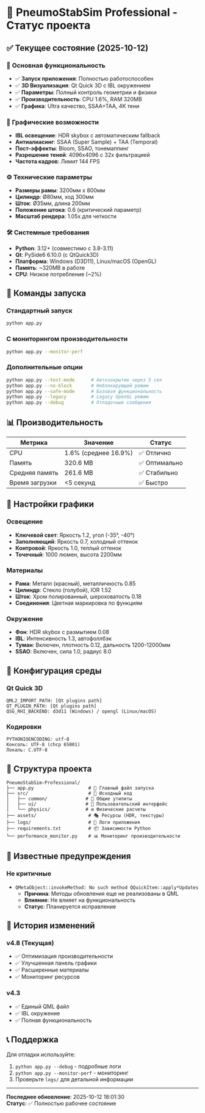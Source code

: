 # 🚀 PneumoStabSim Professional - Статус проекта

## ✅ Текущее состояние (2025-10-12)

### 🎯 **Основная функциональность**
- ✅ **Запуск приложения**: Полностью работоспособен
- ✅ **3D Визуализация**: Qt Quick 3D с IBL окружением
- ✅ **Параметры**: Полный контроль геометрии и физики
- ✅ **Производительность**: CPU 1.6%, RAM 320MB
- ✅ **Графика**: Ultra качество, SSAA+TAA, 4K тени

### 🎨 **Графические возможности**
- **IBL освещение**: HDR skybox с автоматическим fallback
- **Антиалиасинг**: SSAA (Super Sample) + TAA (Temporal)
- **Пост-эффекты**: Bloom, SSAO, тонемаппинг
- **Разрешение теней**: 4096x4096 с 32x фильтрацией
- **Частота кадров**: Лимит 144 FPS

### ⚙️ **Технические параметры**
- **Размеры рамы**: 3200мм x 800мм
- **Цилиндр**: Ø80мм, ход 300мм
- **Шток**: Ø35мм, длина 200мм
- **Положение штока**: 0.6 (критический параметр)
- **Масштаб рендера**: 1.05x для четкости

### 🛠️ **Системные требования**
- **Python**: 3.12+ (совместимо с 3.8-3.11)
- **Qt**: PySide6 6.10.0 (с QtQuick3D)
- **Платформа**: Windows (D3D11), Linux/macOS (OpenGL)
- **Память**: ~320MB в работе
- **CPU**: Низкое потребление (~2%)

## 🚀 **Команды запуска**

### Стандартный запуск
```bash
python app.py
```

### С мониторингом производительности
```bash
python app.py --monitor-perf
```

### Дополнительные опции
```bash
python app.py --test-mode      # Автозакрытие через 5 сек
python app.py --no-block       # Неблокирующий режим
python app.py --safe-mode      # Базовая функциональность
python app.py --legacy         # Legacy OpenGL режим
python app.py --debug          # Отладочные сообщения
```

## 📊 **Производительность**

| Метрика | Значение | Статус |
|---------|----------|---------|
| CPU | 1.6% (среднее 16.9%) | ✅ Отлично |
| Память | 320.6 MB | ✅ Оптимально |
| Средняя память | 261.6 MB | ✅ Стабильно |
| Время загрузки | <5 секунд | ✅ Быстро |

## 🎨 **Настройки графики**

### Освещение
- **Ключевой свет**: Яркость 1.2, угол (-35°, -40°)
- **Заполняющий**: Яркость 0.7, холодный оттенок
- **Контровой**: Яркость 1.0, теплый оттенок
- **Точечный**: 1000 люмен, высота 2200мм

### Материалы
- **Рама**: Металл (красный), металличность 0.85
- **Цилиндр**: Стекло (голубой), IOR 1.52
- **Шток**: Хром полированный, шероховатость 0.18
- **Соединения**: Цветная маркировка по функциям

### Окружение
- **Фон**: HDR skybox с размытием 0.08
- **IBL**: Интенсивность 1.3, автофоллбэк
- **Туман**: Включен, плотность 0.12, дальность 1200-12000мм
- **SSAO**: Включен, сила 1.0, радиус 8.0

## 🔧 **Конфигурация среды**

### Qt Quick 3D
```
QML2_IMPORT_PATH: [Qt plugins path]
QT_PLUGIN_PATH: [Qt plugins path]  
QSG_RHI_BACKEND: d3d11 (Windows) / opengl (Linux/macOS)
```

### Кодировки
```
PYTHONIOENCODING: utf-8
Консоль: UTF-8 (chcp 65001)
Локаль: C.UTF-8
```

## 📁 **Структура проекта**

```
PneumoStabSim-Professional/
├── app.py                    # 🚀 Главный файл запуска
├── src/                      # 📂 Исходный код
│   ├── common/              # 🔧 Общие утилиты
│   ├── ui/                  # 🎨 Пользовательский интерфейс
│   └── physics/             # ⚙️ Физические расчеты
├── assets/                   # 🎭 Ресурсы (HDR, текстуры)
├── logs/                     # 📝 Логи приложения
├── requirements.txt          # 📦 Зависимости Python
└── performance_monitor.py    # 📊 Мониторинг производительности
```

## 🐛 **Известные предупреждения**

### Не критичные
- `QMetaObject::invokeMethod: No such method QQuickItem::apply*Updates`
  - **Причина**: Методы обновления еще не реализованы в QML
  - **Влияние**: Не влияет на функциональность
  - **Статус**: Планируется исправление

## 🔄 **История изменений**

### v4.8 (Текущая)
- ✅ Оптимизация производительности
- ✅ Улучшенная панель графики
- ✅ Расширенные материалы
- ✅ Мониторинг ресурсов

### v4.3
- ✅ Единый QML файл
- ✅ IBL окружение
- ✅ Полная функциональность

## 📞 **Поддержка**

Для отладки используйте:
1. `python app.py --debug` - подробные логи
2. `python app.py --monitor-perf` - мониторинг
3. Проверьте `logs/` для детальной информации

---
**Последнее обновление**: 2025-10-12 18:01:30  
**Статус**: ✅ Полностью рабочее состояние
